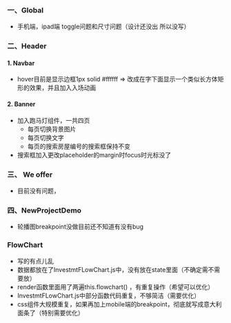 ### 一、Global

- 手机端，ipad端 toggle问题和尺寸问题（设计还没出 所以没写）

### 二、Header

#### 	1. Navbar

- hover目前是显示边框1px solid #ffffff => 改成在字下面显示一个类似长方体矩形的效果，并且加入入场动画

####      2. Banner

- 加入跑马灯组件，一共四页
  - 每页切换背景图片
  - 每页切换文字
  - 每页的搜索房屋编号的搜索框保持不变
- 搜索框加入更改placeholder的margin时focus时光标没了

### 三、 We offer

- 目前没有问题，

### 四、NewProjectDemo

- 轮播图breakpoint没做目前还不知道有没有bug

### FlowChart

- 写的有点儿乱
- 数据都放在了InvestmtFLowChart.js中，没有放在state里面（不确定需不需要放）
- render函数里面用了两遍this.flowchart() ，有重复操作（希望可以优化）
- InvestmtFLowChart.js中部分函数代码重复，不够简洁（需要优化）
- css组件大规模重复，如果再加上mobile端的breakpoint，彻底就写成意大利面条了（特别需要优化）

